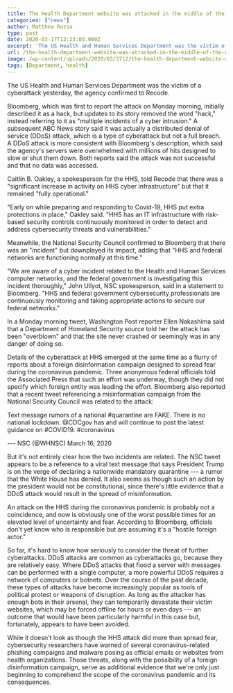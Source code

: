 ```yaml
---
title: The Health Department website was attacked in the middle of the coronavirus pandemic
categories: ["news"]
author: Matthew Rozsa
type: post
date: 2020-03-17T13:23:03.000Z
excerpt: 'The US Health and Human Services Department was the victim of a cyberattack yesterday, the agency confirmed to Recode. Bloomberg, which was first to report the attack on Monday morning, initially described it as a hack, but updates to its story removed the word "hack," instead referring to it as "multiple incidents of a cyber&hellip;'
url: /the-health-department-website-was-attacked-in-the-middle-of-the-coronavirus-pandemic/
image: /wp-content/uploads/2020/03/3712/the-health-department-website-was-attacked-in-the-middle-of-the-coronavirus-pandemic-scaled.jpg
tags: [Department, health]
---
```


The US Health and Human Services Department was the victim of a cyberattack yesterday, the agency confirmed to Recode.

Bloomberg, which was first to report the attack on Monday morning, initially described it as a hack, but updates to its story removed the word "hack," instead referring to it as "multiple incidents of a cyber intrusion." A subsequent ABC News story said it was actually a distributed denial of service (DDoS) attack, which is a type of cyberattack but not a full breach. A DDoS attack is more consistent with Bloomberg's description, which said the agency's servers were overwhelmed with millions of hits designed to slow or shut them down. Both reports said the attack was not successful and that no data was accessed.

Caitlin B. Oakley, a spokesperson for the HHS, told Recode that there was a "significant increase in activity on HHS cyber infrastructure" but that it remained "fully operational."

"Early on while preparing and responding to Covid-19, HHS put extra protections in place," Oakley said. "HHS has an IT infrastructure with risk-based security controls continuously monitored in order to detect and address cybersecurity threats and vulnerabilities."

Meanwhile, the National Security Council confirmed to Bloomberg that there was an "incident" but downplayed its impact, adding that "HHS and federal networks are functioning normally at this time."

"We are aware of a cyber incident related to the Health and Human Services computer networks, and the federal government is investigating this incident thoroughly," John Ullyot, NSC spokesperson, said in a statement to Bloomberg. "HHS and federal government cybersecurity professionals are continuously monitoring and taking appropriate actions to secure our federal networks."

In a Monday morning tweet, Washington Post reporter Ellen Nakashima said that a Department of Homeland Security source told her the attack has been "overblown" and that the site never crashed or seemingly was in any danger of doing so.

Details of the cyberattack at HHS emerged at the same time as a flurry of reports about a foreign disinformation campaign designed to spread fear during the coronavirus pandemic. Three anonymous federal officials told the Associated Press that such an effort was underway, though they did not specify which foreign entity was leading the effort. Bloomberg also reported that a recent tweet referencing a misinformation campaign from the National Security Council was related to the attack:

Text message rumors of a national #quarantine are FAKE. There is no national lockdown. @CDCgov has and will continue to post the latest guidance on #COVID19. #coronavirus

\--- NSC (@WHNSC) March 16, 2020

But it's not entirely clear how the two incidents are related. The NSC tweet appears to be a reference to a viral text message that says President Trump is on the verge of declaring a nationwide mandatory quarantine --- a rumor that the White House has denied. It also seems as though such an action by the president would not be constitutional, since there's little evidence that a DDoS attack would result in the spread of misinformation.

An attack on the HHS during the coronavirus pandemic is probably not a coincidence, and now is obviously one of the worst possible times for an elevated level of uncertainty and fear. According to Bloomberg, officials don't yet know who is responsible but are assuming it's a "hostile foreign actor."

So far, it's hard to know how seriously to consider the threat of further cyberattacks. DDoS attacks are common as cyberattacks go, because they are relatively easy. Where DDoS attacks that flood a server with messages can be performed with a single computer, a more powerful DDoS requires a network of computers or botnets. Over the course of the past decade, these types of attacks have become increasingly popular as tools of political protest or weapons of disruption. As long as the attacker has enough bots in their arsenal, they can temporarily devastate their victim websites, which may be forced offline for hours or even days --- an outcome that would have been particularly harmful in this case but, fortunately, appears to have been avoided.

While it doesn't look as though the HHS attack did more than spread fear, cybersecurity researchers have warned of several coronavirus-related phishing campaigns and malware posing as official emails or websites from health organizations. Those threats, along with the possibility of a foreign disinformation campaign, serve as additional evidence that we're only just beginning to comprehend the scope of the coronavirus pandemic and its consequences.

